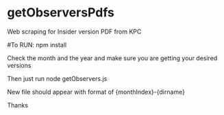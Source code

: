 # getObserversPdfs
Web scraping for Insider version PDF from KPC

#To RUN:
npm install

Check the month and the year and make sure you are getting your desired versions

Then just run node getObservers.js

New file should appear with format of {monthIndex}-{dirname}

Thanks
